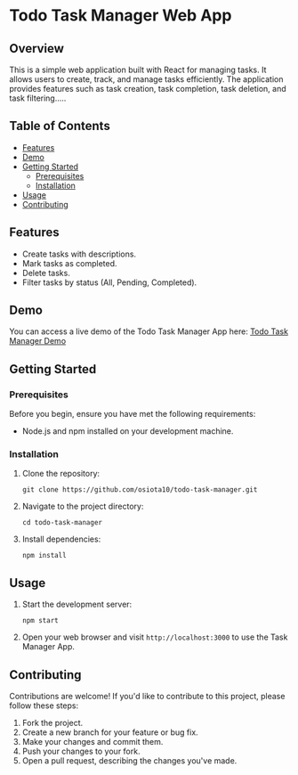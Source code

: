 
# Todo Task Manager Web App

## Overview

This is a simple web application built with React for managing tasks. It allows users to create, track, and manage tasks efficiently. The application provides features such as task creation, task completion, task deletion, and task filtering.....

## Table of Contents

- [Features](#features)
- [Demo](#demo)
- [Getting Started](#getting-started)
  - [Prerequisites](#prerequisites)
  - [Installation](#installation)
- [Usage](#usage)
- [Contributing](#contributing)

## Features

- Create tasks with descriptions.
- Mark tasks as completed.
- Delete tasks.
- Filter tasks by status (All, Pending, Completed).

## Demo

You can access a live demo of the Todo Task Manager App here: [Todo Task Manager Demo](https://osiota10.github.io/todo-task-manager/)

## Getting Started

### Prerequisites

Before you begin, ensure you have met the following requirements:

- Node.js and npm installed on your development machine.

### Installation

1. Clone the repository:

   ```
   git clone https://github.com/osiota10/todo-task-manager.git
   ```

2. Navigate to the project directory:

   ```
   cd todo-task-manager
   ```

3. Install dependencies:

   ```
   npm install
   ```

## Usage

1. Start the development server:

   ```
   npm start
   ```

2. Open your web browser and visit `http://localhost:3000` to use the Task Manager App.

## Contributing

Contributions are welcome! If you'd like to contribute to this project, please follow these steps:

1. Fork the project.
2. Create a new branch for your feature or bug fix.
3. Make your changes and commit them.
4. Push your changes to your fork.
5. Open a pull request, describing the changes you've made.
